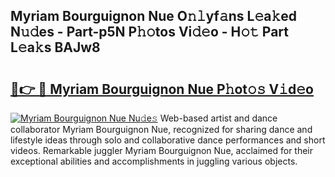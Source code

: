 ## Myriam Bourguignon Nue O𝚗𝚕yf𝚊ns L𝚎a𝚔ed N𝚞𝚍es - Part-p5N P𝚑𝚘tos Vi𝚍𝚎o - H𝚘𝚝 Part L𝚎a𝚔s BAJw8

# <h2><a href="http://kf1vf4.oniu.top/?m=Myriam+Bourguignon+Nue">🔗👉 🔴 Myriam Bourguignon Nue P𝚑ot𝚘𝚜 V𝚒d𝚎o</a></h2>

[![Myriam Bourguignon Nue Nu𝚍e𝚜](https://i.imgur.com/0qMVB7G.gif)](http://kf1vf4.oniu.top/?m=Myriam+Bourguignon+Nue)
Web-based artist and dance collaborator Myriam Bourguignon Nue, recognized for sharing dance and lifestyle ideas through solo and collaborative dance performances and short videos. Remarkable juggler Myriam Bourguignon Nue, acclaimed for their exceptional abilities and accomplishments in juggling various objects.  
